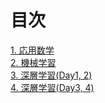 # 目次
[1. 応用数学](/1.応用数学.md)  
[2. 機械学習](/2.機械学習.md)  
[3. 深層学習(Day1, 2)](/3.DNN_Day1-2.md)  
[4. 深層学習(Day3, 4)](/4.DNN_Day3-4.md)

